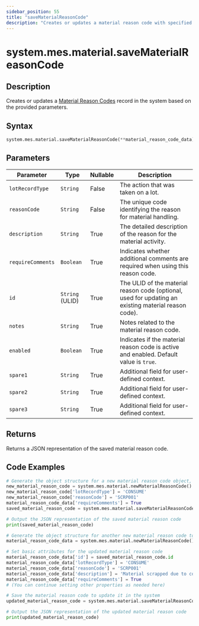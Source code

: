 ```yaml
---
sidebar_position: 55
title: "saveMaterialReasonCode"
description: "Creates or updates a material reason code with specified parameters."
---
```


# system.mes.material.saveMaterialReasonCode

## Description

Creates or updates a [Material Reason Codes](../../data-model/material-model/material-reason-code) record in the system based on the provided parameters.

## Syntax

```python
system.mes.material.saveMaterialReasonCode(**material_reason_code_data)
```

## Parameters

| Parameter         | Type            | Nullable | Description                                                                                          |
|-------------------|-----------------|----------|------------------------------------------------------------------------------------------------------|
| `lotRecordType`   | `String`        | False    | The action that was taken on a lot.                                                                  |
| `reasonCode`      | `String`        | False    | The unique code identifying the reason for material handling.                                        |
| `description`     | `String`        | True     | The detailed description of the reason for the material activity.                                    |
| `requireComments` | `Boolean`       | True     | Indicates whether additional comments are required when using this reason code.                      |
| `id`              | `String` (ULID) | True     | The ULID of the material reason code (optional, used for updating an existing material reason code). |
| `notes`           | `String`        | True     | Notes related to the material reason code.                                                           |
| `enabled`         | `Boolean`       | True     | Indicates if the material reason code is active and enabled. Default value is `true`.                |
| `spare1`          | `String`        | True     | Additional field for user-defined context.                                                           |
| `spare2`          | `String`        | True     | Additional field for user-defined context.                                                           |
| `spare3`          | `String`        | True     | Additional field for user-defined context.                                                           |

## Returns

Returns a JSON representation of the saved material reason code.

## Code Examples

```python
# Generate the object structure for a new material reason code object, set the initial arguments and save it
new_material_reason_code = system.mes.material.newMaterialReasonCode()
new_material_reason_code['lotRecordType'] = 'CONSUME'
new_material_reason_code['reasonCode'] = 'SCRP001'
material_reason_code_data['requireComments'] = True
saved_material_reason_code = system.mes.material.saveMaterialReasonCode(**new_material_reason_code)

# Output the JSON representation of the saved material reason code
print(saved_material_reason_code)

# Generate the object structure for another new material reason code to update the previous material reason code
material_reason_code_data = system.mes.material.newMaterialReasonCode()

# Set basic attributes for the updated material reason code
material_reason_code_data['id'] = saved_material_reason_code.id
material_reason_code_data['lotRecordType'] = 'CONSUME'
material_reason_code_data['reasonCode'] = 'SCRP001'
material_reason_code_data['description'] = 'Material scrapped due to contamination'
material_reason_code_data['requireComments'] = True
# (You can continue setting other properties as needed here)

# Save the material reason code to update it in the system
updated_material_reason_code = system.mes.material.saveMaterialReasonCode(**material_reason_code_data)

# Output the JSON representation of the updated material reason code
print(updated_material_reason_code)
```
